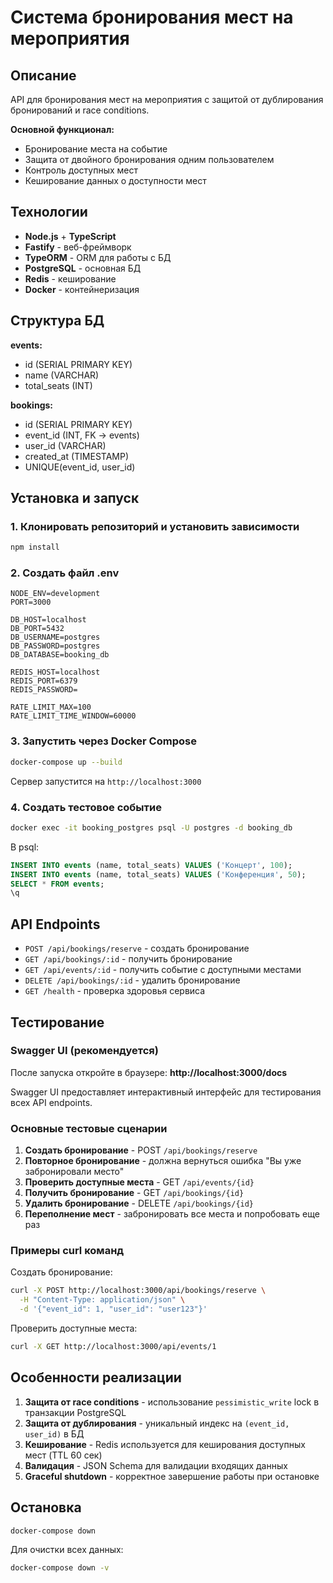 # Система бронирования мест на мероприятия

## Описание

API для бронирования мест на мероприятия с защитой от дублирования бронирований и race conditions.

**Основной функционал:**
- Бронирование места на событие
- Защита от двойного бронирования одним пользователем
- Контроль доступных мест
- Кеширование данных о доступности мест

## Технологии

- **Node.js** + **TypeScript**
- **Fastify** - веб-фреймворк
- **TypeORM** - ORM для работы с БД
- **PostgreSQL** - основная БД
- **Redis** - кеширование
- **Docker** - контейнеризация

## Структура БД

**events:**
- id (SERIAL PRIMARY KEY)
- name (VARCHAR)
- total_seats (INT)

**bookings:**
- id (SERIAL PRIMARY KEY)
- event_id (INT, FK -> events)
- user_id (VARCHAR)
- created_at (TIMESTAMP)
- UNIQUE(event_id, user_id)

## Установка и запуск

### 1. Клонировать репозиторий и установить зависимости

```bash
npm install
```

### 2. Создать файл .env

```env
NODE_ENV=development
PORT=3000

DB_HOST=localhost
DB_PORT=5432
DB_USERNAME=postgres
DB_PASSWORD=postgres
DB_DATABASE=booking_db

REDIS_HOST=localhost
REDIS_PORT=6379
REDIS_PASSWORD=

RATE_LIMIT_MAX=100
RATE_LIMIT_TIME_WINDOW=60000
```

### 3. Запустить через Docker Compose

```bash
docker-compose up --build
```

Сервер запустится на `http://localhost:3000`

### 4. Создать тестовое событие

```bash
docker exec -it booking_postgres psql -U postgres -d booking_db
```

В psql:
```sql
INSERT INTO events (name, total_seats) VALUES ('Концерт', 100);
INSERT INTO events (name, total_seats) VALUES ('Конференция', 50);
SELECT * FROM events;
\q
```

## API Endpoints

- `POST /api/bookings/reserve` - создать бронирование
- `GET /api/bookings/:id` - получить бронирование
- `GET /api/events/:id` - получить событие с доступными местами
- `DELETE /api/bookings/:id` - удалить бронирование
- `GET /health` - проверка здоровья сервиса

## Тестирование

### Swagger UI (рекомендуется)

После запуска откройте в браузере: **http://localhost:3000/docs**

Swagger UI предоставляет интерактивный интерфейс для тестирования всех API endpoints.

### Основные тестовые сценарии

1. **Создать бронирование** - POST `/api/bookings/reserve`
2. **Повторное бронирование** - должна вернуться ошибка "Вы уже забронировали место"
3. **Проверить доступные места** - GET `/api/events/{id}`
4. **Получить бронирование** - GET `/api/bookings/{id}`
5. **Удалить бронирование** - DELETE `/api/bookings/{id}`
6. **Переполнение мест** - забронировать все места и попробовать еще раз

### Примеры curl команд

Создать бронирование:
```bash
curl -X POST http://localhost:3000/api/bookings/reserve \
  -H "Content-Type: application/json" \
  -d '{"event_id": 1, "user_id": "user123"}'
```

Проверить доступные места:
```bash
curl -X GET http://localhost:3000/api/events/1
```

## Особенности реализации

1. **Защита от race conditions** - использование `pessimistic_write` lock в транзакции PostgreSQL
2. **Защита от дублирования** - уникальный индекс на `(event_id, user_id)` в БД
3. **Кеширование** - Redis используется для кеширования доступных мест (TTL 60 сек)
4. **Валидация** - JSON Schema для валидации входящих данных
5. **Graceful shutdown** - корректное завершение работы при остановке

## Остановка

```bash
docker-compose down
```

Для очистки всех данных:
```bash
docker-compose down -v
```